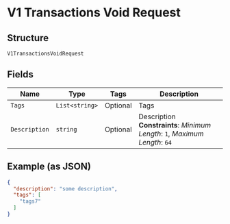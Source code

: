 
# V1 Transactions Void Request

## Structure

`V1TransactionsVoidRequest`

## Fields

| Name | Type | Tags | Description |
|  --- | --- | --- | --- |
| `Tags` | `List<string>` | Optional | Tags |
| `Description` | `string` | Optional | Description<br>**Constraints**: *Minimum Length*: `1`, *Maximum Length*: `64` |

## Example (as JSON)

```json
{
  "description": "some description",
  "tags": [
    "tags7"
  ]
}
```

